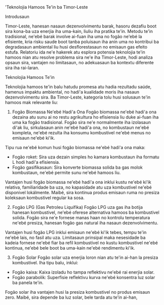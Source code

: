 'Teknolojia Hamoos Te'in ba Timor-Leste

Introdusaun

Timor-Leste, hanesan nasaun dezenvolvimentu barak, hasoru dezafiu boot sira kona-ba uza enerjia iha uma-kain, liuliu iha pratika te'in. Metodu te'in tradisional, ne'ebé barak involve ai-fuan iha uma no fogão ne'ebé la efisiente, kria risku saude boot tanba poluisaun iha anin uma no kontribui ba degradasaun ambiental liu husi desflorestasaun no emisaun gas efeito estufa. Relatoriu ida ne'e hakerek atu esplora potensia teknolojia te'in hamoos nian atu resolve problema sira ne'e iha Timor-Leste, hodi analiza opsaun sira, vantajen no limitasaun, no adekuasaun ba kontextu diferente sira iha rai-laran.

Teknolojia Hamoos Te'in

Teknolojia hamoos te'in balu hatudu promesa atu hadia rezultadu saúde, hamenus impaktu ambiental, no hadi'a kualidade moris iha nasaun dezenvolvimentu sira. Ba Timor-Leste, kategoria tolu husi solusaun te'in hamoos mak relevante liu:

1. Fogão Biomassa Ne'ebé Hadi'a Ona
Fogão biomassa ne'ebé hadi'a ona dezaina atu sunu ai no restu agrikultura ho efisiensia liu duke ai-fuan iha uma ka fogão tradisional. Fogão sira ne'e normalmente iha izolasaun di'ak liu, sirkulasaun anin ne'ebé hadi'a ona, no kombustaun ne'ebé kompleta, ne'ebé rezulta iha konsumu kombustivel ne'ebé menus no emisaun ne'ebé ki'ik.

Tipu rua ne'ebé komun husi fogão biomassa ne'ebé hadi'a ona maka:
- Fogão roket: Sira uza dezain simples ho kamara kombustaun iha formatu L hodi hadi'a efisiensia.
- Fogão gasifikasaun: Sira konverte biomassa solida ba gas molok kombustaun, ne'ebé permite sunu ne'ebé hamoos liu.

Vantajen husi fogão biomassa ne'ebé hadi'a ona inklui kustu ne'ebé ki'ik relativa, familiaridade ba uza, no kapasidade atu uza kombustivel ne'ebé disponivel lokálmente. Maibé, sira kontinua produs emisaun ruma no presiza koleksaun kombustivel regular ka sosa.

2. Fogão LPG (Gas Petroleu Liquifika)
Fogão LPG uza gas iha botija hanesan kombustivel, ne'ebé oferese alternativa hamoos ba kombustivel solida. Fogão sira ne'e fornese manas haan no kontrolu temperatura ne'ebé presiza, hanesan fogão gas natural iha nasaun dezenvolvimentu.

Vantajen husi fogão LPG inklui emisaun ne'ebé ki'ik tebes, tempu te'in ne'ebé lais, no fasil atu uza. Limitasaun prinsipal maka nesesidade ba kadeia fornese ne'ebé fiar ba refil kombustivel no kustu kombustivel ne'ebé kontinua, ne'ebé bele boot ba uma-kain ne'ebé rendimentu ki'ik.

3. Fogão Solar
Fogão solar uza enerjia loron nian atu te'in ai-han la presiza kombustivel. Iha tipu balu, inklui:
- Fogão kaixa: Kaixa izoladu ho tampa reflektivu ne'ebé rai enerjia solar.
- Fogão parabolik: Superfisie reflektivu kurva ne'ebé konsentra luz solar ba panela te'in.

Fogão solar iha vantajen husi la presiza kombustivel no produs emisaun zero. Maibé, sira depende ba luz solar, bele tarda atu te'in ai-han,